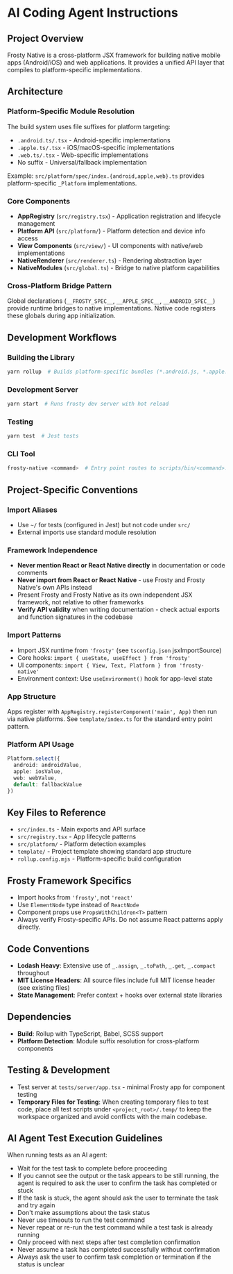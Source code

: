 # AI Coding Agent Instructions

## Project Overview
Frosty Native is a cross-platform JSX framework for building native mobile apps (Android/iOS) and web applications. It provides a unified API layer that compiles to platform-specific implementations.

## Architecture

### Platform-Specific Module Resolution
The build system uses file suffixes for platform targeting:
- `.android.ts/.tsx` - Android-specific implementations
- `.apple.ts/.tsx` - iOS/macOS-specific implementations  
- `.web.ts/.tsx` - Web-specific implementations
- No suffix - Universal/fallback implementation

Example: `src/platform/spec/index.{android,apple,web}.ts` provides platform-specific `_Platform` implementations.

### Core Components
- **AppRegistry** (`src/registry.tsx`) - Application registration and lifecycle management
- **Platform API** (`src/platform/`) - Platform detection and device info access
- **View Components** (`src/view/`) - UI components with native/web implementations
- **NativeRenderer** (`src/renderer.ts`) - Rendering abstraction layer
- **NativeModules** (`src/global.ts`) - Bridge to native platform capabilities

### Cross-Platform Bridge Pattern
Global declarations (`__FROSTY_SPEC__`, `__APPLE_SPEC__`, `__ANDROID_SPEC__`) provide runtime bridges to native implementations. Native code registers these globals during app initialization.

## Development Workflows

### Building the Library
```bash
yarn rollup  # Builds platform-specific bundles (*.android.js, *.apple.js, *.web.js)
```

### Development Server
```bash
yarn start  # Runs frosty dev server with hot reload
```

### Testing
```bash
yarn test  # Jest tests
```

### CLI Tool
```bash
frosty-native <command>  # Entry point routes to scripts/bin/<command>.sh
```

## Project-Specific Conventions

### Import Aliases
- Use `~/` for tests (configured in Jest) but not code under `src/`
- External imports use standard module resolution

### Framework Independence
- **Never mention React or React Native directly** in documentation or code comments
- **Never import from React or React Native** - use Frosty and Frosty Native's own APIs instead
- Present Frosty and Frosty Native as its own independent JSX framework, not relative to other frameworks
- **Verify API validity** when writing documentation - check actual exports and function signatures in the codebase

### Import Patterns
- Import JSX runtime from `'frosty'` (see `tsconfig.json` jsxImportSource)
- Core hooks: `import { useState, useEffect } from 'frosty'`
- UI components: `import { View, Text, Platform } from 'frosty-native'`
- Environment context: Use `useEnvironment()` hook for app-level state

### App Structure
Apps register with `AppRegistry.registerComponent('main', App)` then run via native platforms. See `template/index.ts` for the standard entry point pattern.

### Platform API Usage
```typescript
Platform.select({
  android: androidValue,
  apple: iosValue,
  web: webValue,
  default: fallbackValue
})
```

## Key Files to Reference
- `src/index.ts` - Main exports and API surface
- `src/registry.tsx` - App lifecycle patterns
- `src/platform/` - Platform detection examples
- `template/` - Project template showing standard app structure
- `rollup.config.mjs` - Platform-specific build configuration

## Frosty Framework Specifics
- Import hooks from `'frosty'`, not `'react'`
- Use `ElementNode` type instead of `ReactNode`
- Component props use `PropsWithChildren<T>` pattern
- Always verify Frosty-specific APIs. Do not assume React patterns apply directly.

## Code Conventions
- **Lodash Heavy**: Extensive use of `_.assign`, `_.toPath`, `_.get`, `_.compact` throughout
- **MIT License Headers**: All source files include full MIT license header (see existing files)
- **State Management**: Prefer context + hooks over external state libraries

## Dependencies
- **Build**: Rollup with TypeScript, Babel, SCSS support
- **Platform Detection**: Module suffix resolution for cross-platform components

## Testing & Development
- Test server at `tests/server/app.tsx` - minimal Frosty app for component testing
- **Temporary Files for Testing**: When creating temporary files to test code, place all test scripts under `<project_root>/.temp/` to keep the workspace organized and avoid conflicts with the main codebase.

## AI Agent Test Execution Guidelines
When running tests as an AI agent:
- Wait for the test task to complete before proceeding
- If you cannot see the output or the task appears to be still running, the agent is required to ask the user to confirm the task has completed or stuck
- If the task is stuck, the agent should ask the user to terminate the task and try again
- Don't make assumptions about the task status
- Never use timeouts to run the test command
- Never repeat or re-run the test command while a test task is already running
- Only proceed with next steps after test completion confirmation
- Never assume a task has completed successfully without confirmation
- Always ask the user to confirm task completion or termination if the status is unclear